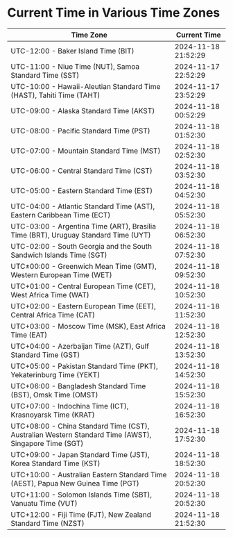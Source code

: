 # Current Time in Various Time Zones

| Time Zone | Current Time |
|-----------|--------------|
| UTC-12:00 - Baker Island Time (BIT) | 2024-11-18 21:52:29 |
| UTC-11:00 - Niue Time (NUT), Samoa Standard Time (SST) | 2024-11-17 22:52:29 |
| UTC-10:00 - Hawaii-Aleutian Standard Time (HAST), Tahiti Time (TAHT) | 2024-11-17 23:52:29 |
| UTC-09:00 - Alaska Standard Time (AKST) | 2024-11-18 00:52:29 |
| UTC-08:00 - Pacific Standard Time (PST) | 2024-11-18 01:52:30 |
| UTC-07:00 - Mountain Standard Time (MST) | 2024-11-18 02:52:30 |
| UTC-06:00 - Central Standard Time (CST) | 2024-11-18 03:52:30 |
| UTC-05:00 - Eastern Standard Time (EST) | 2024-11-18 04:52:30 |
| UTC-04:00 - Atlantic Standard Time (AST), Eastern Caribbean Time (ECT) | 2024-11-18 05:52:30 |
| UTC-03:00 - Argentina Time (ART), Brasília Time (BRT), Uruguay Standard Time (UYT) | 2024-11-18 06:52:30 |
| UTC-02:00 - South Georgia and the South Sandwich Islands Time (SGT) | 2024-11-18 07:52:30 |
| UTC±00:00 - Greenwich Mean Time (GMT), Western European Time (WET) | 2024-11-18 09:52:30 |
| UTC+01:00 - Central European Time (CET), West Africa Time (WAT) | 2024-11-18 10:52:30 |
| UTC+02:00 - Eastern European Time (EET), Central Africa Time (CAT) | 2024-11-18 11:52:30 |
| UTC+03:00 - Moscow Time (MSK), East Africa Time (EAT) | 2024-11-18 12:52:30 |
| UTC+04:00 - Azerbaijan Time (AZT), Gulf Standard Time (GST) | 2024-11-18 13:52:30 |
| UTC+05:00 - Pakistan Standard Time (PKT), Yekaterinburg Time (YEKT) | 2024-11-18 14:52:30 |
| UTC+06:00 - Bangladesh Standard Time (BST), Omsk Time (OMST) | 2024-11-18 15:52:30 |
| UTC+07:00 - Indochina Time (ICT), Krasnoyarsk Time (KRAT) | 2024-11-18 16:52:30 |
| UTC+08:00 - China Standard Time (CST), Australian Western Standard Time (AWST), Singapore Time (SGT) | 2024-11-18 17:52:30 |
| UTC+09:00 - Japan Standard Time (JST), Korea Standard Time (KST) | 2024-11-18 18:52:30 |
| UTC+10:00 - Australian Eastern Standard Time (AEST), Papua New Guinea Time (PGT) | 2024-11-18 20:52:30 |
| UTC+11:00 - Solomon Islands Time (SBT), Vanuatu Time (VUT) | 2024-11-18 20:52:30 |
| UTC+12:00 - Fiji Time (FJT), New Zealand Standard Time (NZST) | 2024-11-18 21:52:30 |
